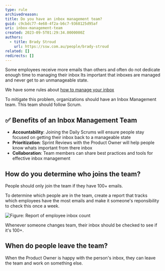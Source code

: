 ```yaml
---
type: rule
archivedreason:
title: Do you have an inbox management team?
guid: c9cbdc77-4e68-4f2a-b6c7-9368125d95af
uri: inbox-management-team
created: 2023-09-5T01:29:34.0000000Z
authors:
  - title: Brady Stroud
    url: https://ssw.com.au/people/brady-stroud
related: []
redirects: []
---
```


Some employees receive more emails than others and often do not dedicate enough time to managing their inbox
Its important that inboxes are managed and never get to an unmanageable state. 

We have some rules about [how to manage your inbox](/rules-to-better-inbox-management)

To mitigate this problem, organizations should have an Inbox Management team. This team should follow Scrum.

## ✅ Benefits of an Inbox Management Team
- **Accountability**: Joining the Daily Scrums will ensure people stay focused on getting their inbox back to a manageable state
- **Prioritization**: Sprint Reviews with the Product Owner will help people know whats important from there inbox
- **Collaboration**: Team members can share best practices and tools for effective inbox management

## How do you determine who joins the team?
People should only join the team if they have 100+ emails.

To determine which people are in the team, create a report that tracks which employees have the most emails and make it someone's reponsibility to check this once a week.

![Figure: Report of employee inbox count](report-mockup.png)

Whenever someone changes team, their inbox should be checked to see if it's 100+.

## When do people leave the team?

When the Product Owner is happy with the person's inbox, they can leave the team and work on something else.
